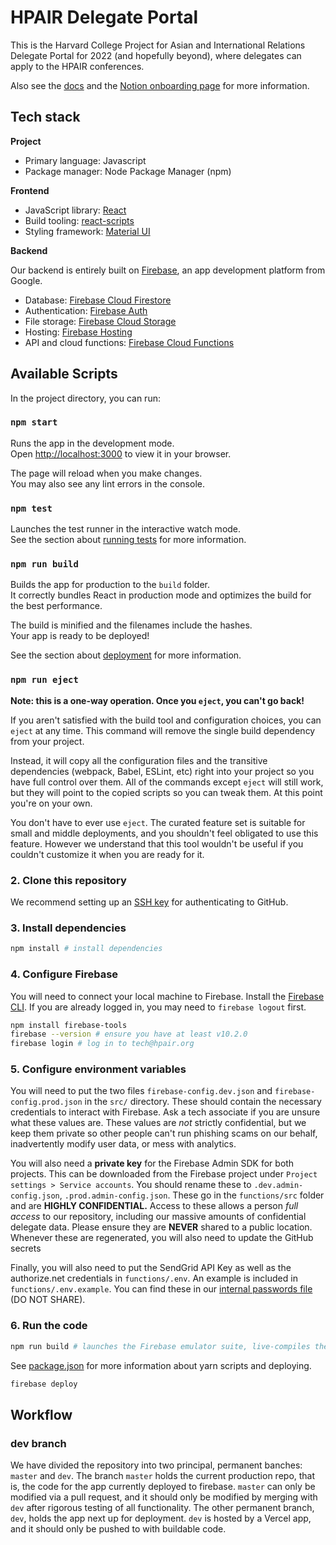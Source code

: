 # HPAIR Delegate Portal

This is the Harvard College Project for Asian and International Relations Delegate Portal for 2022 (and hopefully beyond), where delegates can apply to the HPAIR conferences.

Also see the [docs](./docs/) and the [Notion onboarding page](https://www.notion.so/hpair-docs/HPAIR-Documentation-49b5e33481a94288bad010a6612dd16f) for more information.


## Tech stack

**Project**

- Primary language: Javascript
- Package manager: Node Package Manager (npm)

**Frontend**

- JavaScript library: [React](https://reactjs.org/)
- Build tooling: [react-scripts](https://create-react-app.dev/)
- Styling framework: [Material UI](https://mui.com/material-ui/)

**Backend**

Our backend is entirely built on [Firebase](https://firebase.google.com/), an app development platform from Google.

- Database: [Firebase Cloud Firestore](https://firebase.google.com/docs/firestore)
- Authentication: [Firebase Auth](https://firebase.google.com/docs/auth)
- File storage: [Firebase Cloud Storage](https://firebase.google.com/docs/storage)
- Hosting: [Firebase Hosting](https://firebase.google.com/docs/hosting)
- API and cloud functions: [Firebase Cloud Functions](https://firebase.google.com/docs/functions)

## Available Scripts

In the project directory, you can run:

### `npm start`

Runs the app in the development mode.\
Open [http://localhost:3000](http://localhost:3000) to view it in your browser.

The page will reload when you make changes.\
You may also see any lint errors in the console.

### `npm test`

Launches the test runner in the interactive watch mode.\
See the section about [running tests](https://facebook.github.io/create-react-app/docs/running-tests) for more information.

### `npm run build`

Builds the app for production to the `build` folder.\
It correctly bundles React in production mode and optimizes the build for the best performance.

The build is minified and the filenames include the hashes.\
Your app is ready to be deployed!

See the section about [deployment](https://facebook.github.io/create-react-app/docs/deployment) for more information.

### `npm run eject`

**Note: this is a one-way operation. Once you `eject`, you can't go back!**

If you aren't satisfied with the build tool and configuration choices, you can `eject` at any time. This command will remove the single build dependency from your project.

Instead, it will copy all the configuration files and the transitive dependencies (webpack, Babel, ESLint, etc) right into your project so you have full control over them. All of the commands except `eject` will still work, but they will point to the copied scripts so you can tweak them. At this point you're on your own.

You don't have to ever use `eject`. The curated feature set is suitable for small and middle deployments, and you shouldn't feel obligated to use this feature. However we understand that this tool wouldn't be useful if you couldn't customize it when you are ready for it.



### 2. Clone this repository

We recommend setting up an [SSH key](https://docs.github.com/en/authentication/connecting-to-github-with-ssh/adding-a-new-ssh-key-to-your-github-account) for authenticating to GitHub.


### 3. Install dependencies

```bash
npm install # install dependencies
```

### 4. Configure Firebase

You will need to connect your local machine to Firebase. Install the [Firebase CLI](https://firebase.google.com/docs/cli). If you are already logged in, you may need to `firebase logout` first.

```sh
npm install firebase-tools
firebase --version # ensure you have at least v10.2.0
firebase login # log in to tech@hpair.org
```

### 5. Configure environment variables

You will need to put the two files `firebase-config.dev.json` and `firebase-config.prod.json` in the `src/` directory. These should contain the necessary credentials to interact with Firebase. Ask a tech associate if you are unsure what these values are. These values are _not_ strictly confidential, but we keep them private so other people can't run phishing scams on our behalf, inadvertently modify user data, or mess with analytics.

You will also need a **private key** for the Firebase Admin SDK for both projects. This can be downloaded from the Firebase project under `Project settings > Service accounts`. You should rename these to `.dev.admin-config.json`, `.prod.admin-config.json`. These go in the `functions/src` folder and are **HIGHLY CONFIDENTIAL.** Access to these allows a person _full access_ to our repository, including our massive amounts of confidential delegate data. Please ensure they are **NEVER** shared to a public location. Whenever these are regenerated, you will also need to update the GitHub secrets

Finally, you will also need to put the SendGrid API Key as well as the authorize.net credentials in `functions/.env`. An example is included in `functions/.env.example`. You can find these in our [internal passwords file](https://docs.google.com/document/d/1V335ElUqSJ73FIpMopH3RoaO2sSGLgXkrUyoRMoeUNs/edit?usp=sharing) (DO NOT SHARE).


### 6. Run the code

```bash
npm run build # launches the Firebase emulator suite, live-compiles the cloud functions, and starts a local development server
```

See [package.json](./package.json) for more information about yarn scripts and deploying.

```sh
firebase deploy
```

## Workflow

### dev branch
We have divided the repository into two principal, permanent banches: `master` and `dev`. The branch `master` holds the current production repo, that is, the code for the app currently deployed to firebase. `master` can only be modified via a pull request, and it should only be modified by merging with `dev` after rigorous testing of all functionality. The other permanent branch, `dev`, holds the app next up for deployment. `dev` is hosted by a Vercel app, and it should only be pushed to with buildable code.